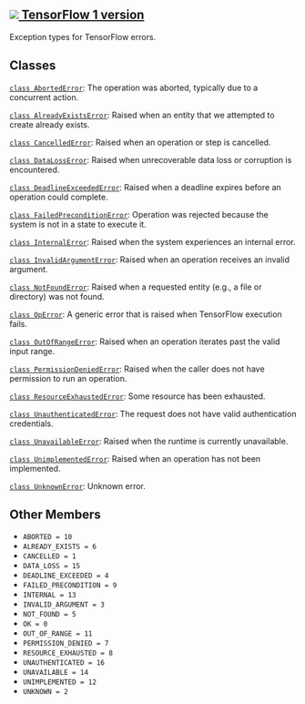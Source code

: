 [ ![](https://tensorflow.google.cn/images/tf_logo_32px.png) TensorFlow 1
version](/versions/r1.15/api_docs/python/tf/compat/v2/errors)  
---  
  
Exception types for TensorFlow errors.

## Classes

[`class
AbortedError`](https://tensorflow.google.cn/api_docs/python/tf/errors/AbortedError):
The operation was aborted, typically due to a concurrent action.

[`class
AlreadyExistsError`](https://tensorflow.google.cn/api_docs/python/tf/errors/AlreadyExistsError):
Raised when an entity that we attempted to create already exists.

[`class
CancelledError`](https://tensorflow.google.cn/api_docs/python/tf/errors/CancelledError):
Raised when an operation or step is cancelled.

[`class
DataLossError`](https://tensorflow.google.cn/api_docs/python/tf/errors/DataLossError):
Raised when unrecoverable data loss or corruption is encountered.

[`class
DeadlineExceededError`](https://tensorflow.google.cn/api_docs/python/tf/errors/DeadlineExceededError):
Raised when a deadline expires before an operation could complete.

[`class
FailedPreconditionError`](https://tensorflow.google.cn/api_docs/python/tf/errors/FailedPreconditionError):
Operation was rejected because the system is not in a state to execute it.

[`class
InternalError`](https://tensorflow.google.cn/api_docs/python/tf/errors/InternalError):
Raised when the system experiences an internal error.

[`class
InvalidArgumentError`](https://tensorflow.google.cn/api_docs/python/tf/errors/InvalidArgumentError):
Raised when an operation receives an invalid argument.

[`class
NotFoundError`](https://tensorflow.google.cn/api_docs/python/tf/errors/NotFoundError):
Raised when a requested entity (e.g., a file or directory) was not found.

[`class
OpError`](https://tensorflow.google.cn/api_docs/python/tf/errors/OpError): A
generic error that is raised when TensorFlow execution fails.

[`class
OutOfRangeError`](https://tensorflow.google.cn/api_docs/python/tf/errors/OutOfRangeError):
Raised when an operation iterates past the valid input range.

[`class
PermissionDeniedError`](https://tensorflow.google.cn/api_docs/python/tf/errors/PermissionDeniedError):
Raised when the caller does not have permission to run an operation.

[`class
ResourceExhaustedError`](https://tensorflow.google.cn/api_docs/python/tf/errors/ResourceExhaustedError):
Some resource has been exhausted.

[`class
UnauthenticatedError`](https://tensorflow.google.cn/api_docs/python/tf/errors/UnauthenticatedError):
The request does not have valid authentication credentials.

[`class
UnavailableError`](https://tensorflow.google.cn/api_docs/python/tf/errors/UnavailableError):
Raised when the runtime is currently unavailable.

[`class
UnimplementedError`](https://tensorflow.google.cn/api_docs/python/tf/errors/UnimplementedError):
Raised when an operation has not been implemented.

[`class
UnknownError`](https://tensorflow.google.cn/api_docs/python/tf/errors/UnknownError):
Unknown error.

## Other Members

  * `ABORTED = 10`
  * `ALREADY_EXISTS = 6`
  * `CANCELLED = 1`
  * `DATA_LOSS = 15`
  * `DEADLINE_EXCEEDED = 4`
  * `FAILED_PRECONDITION = 9`
  * `INTERNAL = 13`
  * `INVALID_ARGUMENT = 3`
  * `NOT_FOUND = 5`
  * `OK = 0`
  * `OUT_OF_RANGE = 11`
  * `PERMISSION_DENIED = 7`
  * `RESOURCE_EXHAUSTED = 8`
  * `UNAUTHENTICATED = 16`
  * `UNAVAILABLE = 14`
  * `UNIMPLEMENTED = 12`
  * `UNKNOWN = 2`

